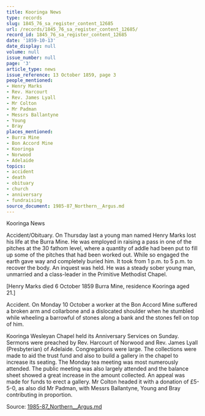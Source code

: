 ```yaml
---
title: Kooringa News
type: records
slug: 1845_76_sa_register_content_12685
url: /records/1845_76_sa_register_content_12685/
record_id: 1845_76_sa_register_content_12685
date: '1859-10-13'
date_display: null
volume: null
issue_number: null
page: '3'
article_type: news
issue_reference: 13 October 1859, page 3
people_mentioned:
- Henry Marks
- Rev. Harcourt
- Rev. James Lyall
- Mr Colton
- Mr Padman
- Messrs Ballantyne
- Young
- Bray
places_mentioned:
- Burra Mine
- Bon Accord Mine
- Kooringa
- Norwood
- Adelaide
topics:
- accident
- death
- obituary
- church
- anniversary
- fundraising
source_document: 1985-87_Northern__Argus.md
---
```


Kooringa News

Accident/Obituary.  On Thursday last a young man named Henry Marks lost his life at the Burra Mine.  He was employed in raising a pass in one of the pitches at the 30 fathom level, where a quantity of addle had been put to fill up some of the pitches that had been worked out.  While so engaged the earth gave way and completely buried him.  It took from 1 p.m. to 5 p.m. to recover the body.  An inquest was held.  He was a steady sober young man, unmarried and a class-leader in the Primitive Methodist Chapel.

[Henry Marks died 6 October 1859 Burra Mine, residence Kooringa aged 21.]

Accident.  On Monday 10 October a worker at the Bon Accord Mine suffered a broken arm and collarbone and a dislocated shoulder when he stumbled while wheeling a barrowful of stones along a bank and the stones fell on top of him.

Kooringa Wesleyan Chapel held its Anniversary Services on Sunday.  Sermons were preached by Rev. Harcourt of Norwood and Rev. James Lyall (Presbyterian) of Adelaide. Congregations were large.  The collections were made to aid the trust fund and also to build a gallery in the chapel to increase its seating.  The Monday tea meeting was most numerously attended.  The public meeting was also largely attended and the balance sheet showed a great increase in the amount collected.  An appeal was made for funds to erect a gallery.  Mr Colton headed it with a donation of £5-5-0, as also did Mr Padman, with Messrs Ballantyne, Young and Bray contributing in proportion.

Source: [1985-87_Northern__Argus.md](/downloads/markdown/1985-87_Northern__Argus.md)
